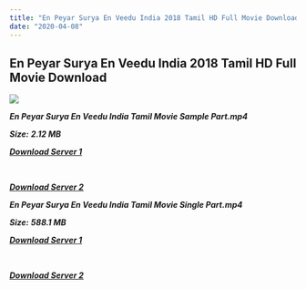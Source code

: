 ```yaml
---
title: "En Peyar Surya En Veedu India 2018 Tamil HD Full Movie Download En Peyar Surya En Veedu India HD Movie Download"
date: "2020-04-08"
---
```


## En Peyar Surya En Veedu India 2018 Tamil HD Full Movie Download 

![](https://images.moviebuff.com/7911d9ec-b918-4a54-b968-3924792ec854?w=1000)

**_En Peyar Surya En Veedu India Tamil Movie Sample Part.mp4_**

**_Size:_** **_2.12 MB_**

**_[Download Server 1](http://n.wetransfer.vip/files/Tamil{dd491190c7c44e72d5bc6265d8d28d52dc406d5dbea1734fee0f652b09d71bf7}20Movies/Tamil{dd491190c7c44e72d5bc6265d8d28d52dc406d5dbea1734fee0f652b09d71bf7}202018{dd491190c7c44e72d5bc6265d8d28d52dc406d5dbea1734fee0f652b09d71bf7}20Movies/En{dd491190c7c44e72d5bc6265d8d28d52dc406d5dbea1734fee0f652b09d71bf7}20Peyar{dd491190c7c44e72d5bc6265d8d28d52dc406d5dbea1734fee0f652b09d71bf7}20Surya{dd491190c7c44e72d5bc6265d8d28d52dc406d5dbea1734fee0f652b09d71bf7}20En{dd491190c7c44e72d5bc6265d8d28d52dc406d5dbea1734fee0f652b09d71bf7}20Veedu{dd491190c7c44e72d5bc6265d8d28d52dc406d5dbea1734fee0f652b09d71bf7}20India{dd491190c7c44e72d5bc6265d8d28d52dc406d5dbea1734fee0f652b09d71bf7}20(2018)/En{dd491190c7c44e72d5bc6265d8d28d52dc406d5dbea1734fee0f652b09d71bf7}20Peyar{dd491190c7c44e72d5bc6265d8d28d52dc406d5dbea1734fee0f652b09d71bf7}20Surya{dd491190c7c44e72d5bc6265d8d28d52dc406d5dbea1734fee0f652b09d71bf7}20En{dd491190c7c44e72d5bc6265d8d28d52dc406d5dbea1734fee0f652b09d71bf7}20Veedu{dd491190c7c44e72d5bc6265d8d28d52dc406d5dbea1734fee0f652b09d71bf7}20India{dd491190c7c44e72d5bc6265d8d28d52dc406d5dbea1734fee0f652b09d71bf7}20(2018){dd491190c7c44e72d5bc6265d8d28d52dc406d5dbea1734fee0f652b09d71bf7}20Proper{dd491190c7c44e72d5bc6265d8d28d52dc406d5dbea1734fee0f652b09d71bf7}20HDRip/En{dd491190c7c44e72d5bc6265d8d28d52dc406d5dbea1734fee0f652b09d71bf7}20Peyar{dd491190c7c44e72d5bc6265d8d28d52dc406d5dbea1734fee0f652b09d71bf7}20Surya{dd491190c7c44e72d5bc6265d8d28d52dc406d5dbea1734fee0f652b09d71bf7}20En{dd491190c7c44e72d5bc6265d8d28d52dc406d5dbea1734fee0f652b09d71bf7}20Veedu{dd491190c7c44e72d5bc6265d8d28d52dc406d5dbea1734fee0f652b09d71bf7}20India{dd491190c7c44e72d5bc6265d8d28d52dc406d5dbea1734fee0f652b09d71bf7}20(2018){dd491190c7c44e72d5bc6265d8d28d52dc406d5dbea1734fee0f652b09d71bf7}20Sample{dd491190c7c44e72d5bc6265d8d28d52dc406d5dbea1734fee0f652b09d71bf7}20(640x360).mp4)_**

**_[  
](http://n.wetransfer.vip/files/Tamil{dd491190c7c44e72d5bc6265d8d28d52dc406d5dbea1734fee0f652b09d71bf7}20Movies/Tamil{dd491190c7c44e72d5bc6265d8d28d52dc406d5dbea1734fee0f652b09d71bf7}202018{dd491190c7c44e72d5bc6265d8d28d52dc406d5dbea1734fee0f652b09d71bf7}20Movies/En{dd491190c7c44e72d5bc6265d8d28d52dc406d5dbea1734fee0f652b09d71bf7}20Peyar{dd491190c7c44e72d5bc6265d8d28d52dc406d5dbea1734fee0f652b09d71bf7}20Surya{dd491190c7c44e72d5bc6265d8d28d52dc406d5dbea1734fee0f652b09d71bf7}20En{dd491190c7c44e72d5bc6265d8d28d52dc406d5dbea1734fee0f652b09d71bf7}20Veedu{dd491190c7c44e72d5bc6265d8d28d52dc406d5dbea1734fee0f652b09d71bf7}20India{dd491190c7c44e72d5bc6265d8d28d52dc406d5dbea1734fee0f652b09d71bf7}20(2018)/En{dd491190c7c44e72d5bc6265d8d28d52dc406d5dbea1734fee0f652b09d71bf7}20Peyar{dd491190c7c44e72d5bc6265d8d28d52dc406d5dbea1734fee0f652b09d71bf7}20Surya{dd491190c7c44e72d5bc6265d8d28d52dc406d5dbea1734fee0f652b09d71bf7}20En{dd491190c7c44e72d5bc6265d8d28d52dc406d5dbea1734fee0f652b09d71bf7}20Veedu{dd491190c7c44e72d5bc6265d8d28d52dc406d5dbea1734fee0f652b09d71bf7}20India{dd491190c7c44e72d5bc6265d8d28d52dc406d5dbea1734fee0f652b09d71bf7}20(2018){dd491190c7c44e72d5bc6265d8d28d52dc406d5dbea1734fee0f652b09d71bf7}20Proper{dd491190c7c44e72d5bc6265d8d28d52dc406d5dbea1734fee0f652b09d71bf7}20HDRip/En{dd491190c7c44e72d5bc6265d8d28d52dc406d5dbea1734fee0f652b09d71bf7}20Peyar{dd491190c7c44e72d5bc6265d8d28d52dc406d5dbea1734fee0f652b09d71bf7}20Surya{dd491190c7c44e72d5bc6265d8d28d52dc406d5dbea1734fee0f652b09d71bf7}20En{dd491190c7c44e72d5bc6265d8d28d52dc406d5dbea1734fee0f652b09d71bf7}20Veedu{dd491190c7c44e72d5bc6265d8d28d52dc406d5dbea1734fee0f652b09d71bf7}20India{dd491190c7c44e72d5bc6265d8d28d52dc406d5dbea1734fee0f652b09d71bf7}20(2018){dd491190c7c44e72d5bc6265d8d28d52dc406d5dbea1734fee0f652b09d71bf7}20Sample{dd491190c7c44e72d5bc6265d8d28d52dc406d5dbea1734fee0f652b09d71bf7}20(640x360).mp4)_**

**_[Download Server 2](http://n.wetransfer.vip/files/Tamil{dd491190c7c44e72d5bc6265d8d28d52dc406d5dbea1734fee0f652b09d71bf7}20Movies/Tamil{dd491190c7c44e72d5bc6265d8d28d52dc406d5dbea1734fee0f652b09d71bf7}202018{dd491190c7c44e72d5bc6265d8d28d52dc406d5dbea1734fee0f652b09d71bf7}20Movies/En{dd491190c7c44e72d5bc6265d8d28d52dc406d5dbea1734fee0f652b09d71bf7}20Peyar{dd491190c7c44e72d5bc6265d8d28d52dc406d5dbea1734fee0f652b09d71bf7}20Surya{dd491190c7c44e72d5bc6265d8d28d52dc406d5dbea1734fee0f652b09d71bf7}20En{dd491190c7c44e72d5bc6265d8d28d52dc406d5dbea1734fee0f652b09d71bf7}20Veedu{dd491190c7c44e72d5bc6265d8d28d52dc406d5dbea1734fee0f652b09d71bf7}20India{dd491190c7c44e72d5bc6265d8d28d52dc406d5dbea1734fee0f652b09d71bf7}20(2018)/En{dd491190c7c44e72d5bc6265d8d28d52dc406d5dbea1734fee0f652b09d71bf7}20Peyar{dd491190c7c44e72d5bc6265d8d28d52dc406d5dbea1734fee0f652b09d71bf7}20Surya{dd491190c7c44e72d5bc6265d8d28d52dc406d5dbea1734fee0f652b09d71bf7}20En{dd491190c7c44e72d5bc6265d8d28d52dc406d5dbea1734fee0f652b09d71bf7}20Veedu{dd491190c7c44e72d5bc6265d8d28d52dc406d5dbea1734fee0f652b09d71bf7}20India{dd491190c7c44e72d5bc6265d8d28d52dc406d5dbea1734fee0f652b09d71bf7}20(2018){dd491190c7c44e72d5bc6265d8d28d52dc406d5dbea1734fee0f652b09d71bf7}20Proper{dd491190c7c44e72d5bc6265d8d28d52dc406d5dbea1734fee0f652b09d71bf7}20HDRip/En{dd491190c7c44e72d5bc6265d8d28d52dc406d5dbea1734fee0f652b09d71bf7}20Peyar{dd491190c7c44e72d5bc6265d8d28d52dc406d5dbea1734fee0f652b09d71bf7}20Surya{dd491190c7c44e72d5bc6265d8d28d52dc406d5dbea1734fee0f652b09d71bf7}20En{dd491190c7c44e72d5bc6265d8d28d52dc406d5dbea1734fee0f652b09d71bf7}20Veedu{dd491190c7c44e72d5bc6265d8d28d52dc406d5dbea1734fee0f652b09d71bf7}20India{dd491190c7c44e72d5bc6265d8d28d52dc406d5dbea1734fee0f652b09d71bf7}20(2018){dd491190c7c44e72d5bc6265d8d28d52dc406d5dbea1734fee0f652b09d71bf7}20Sample{dd491190c7c44e72d5bc6265d8d28d52dc406d5dbea1734fee0f652b09d71bf7}20(640x360).mp4)_**

**_En Peyar Surya En Veedu India Tamil Movie Single Part.mp4_**

**_Size:_** **_588.1 MB_**

**_[Download Server 1](http://n.wetransfer.vip/files/Tamil{dd491190c7c44e72d5bc6265d8d28d52dc406d5dbea1734fee0f652b09d71bf7}20Movies/Tamil{dd491190c7c44e72d5bc6265d8d28d52dc406d5dbea1734fee0f652b09d71bf7}202018{dd491190c7c44e72d5bc6265d8d28d52dc406d5dbea1734fee0f652b09d71bf7}20Movies/En{dd491190c7c44e72d5bc6265d8d28d52dc406d5dbea1734fee0f652b09d71bf7}20Peyar{dd491190c7c44e72d5bc6265d8d28d52dc406d5dbea1734fee0f652b09d71bf7}20Surya{dd491190c7c44e72d5bc6265d8d28d52dc406d5dbea1734fee0f652b09d71bf7}20En{dd491190c7c44e72d5bc6265d8d28d52dc406d5dbea1734fee0f652b09d71bf7}20Veedu{dd491190c7c44e72d5bc6265d8d28d52dc406d5dbea1734fee0f652b09d71bf7}20India{dd491190c7c44e72d5bc6265d8d28d52dc406d5dbea1734fee0f652b09d71bf7}20(2018)/En{dd491190c7c44e72d5bc6265d8d28d52dc406d5dbea1734fee0f652b09d71bf7}20Peyar{dd491190c7c44e72d5bc6265d8d28d52dc406d5dbea1734fee0f652b09d71bf7}20Surya{dd491190c7c44e72d5bc6265d8d28d52dc406d5dbea1734fee0f652b09d71bf7}20En{dd491190c7c44e72d5bc6265d8d28d52dc406d5dbea1734fee0f652b09d71bf7}20Veedu{dd491190c7c44e72d5bc6265d8d28d52dc406d5dbea1734fee0f652b09d71bf7}20India{dd491190c7c44e72d5bc6265d8d28d52dc406d5dbea1734fee0f652b09d71bf7}20(2018){dd491190c7c44e72d5bc6265d8d28d52dc406d5dbea1734fee0f652b09d71bf7}20Proper{dd491190c7c44e72d5bc6265d8d28d52dc406d5dbea1734fee0f652b09d71bf7}20HDRip/En{dd491190c7c44e72d5bc6265d8d28d52dc406d5dbea1734fee0f652b09d71bf7}20Peyar{dd491190c7c44e72d5bc6265d8d28d52dc406d5dbea1734fee0f652b09d71bf7}20Surya{dd491190c7c44e72d5bc6265d8d28d52dc406d5dbea1734fee0f652b09d71bf7}20En{dd491190c7c44e72d5bc6265d8d28d52dc406d5dbea1734fee0f652b09d71bf7}20Veedu{dd491190c7c44e72d5bc6265d8d28d52dc406d5dbea1734fee0f652b09d71bf7}20India{dd491190c7c44e72d5bc6265d8d28d52dc406d5dbea1734fee0f652b09d71bf7}20(2018){dd491190c7c44e72d5bc6265d8d28d52dc406d5dbea1734fee0f652b09d71bf7}20Single{dd491190c7c44e72d5bc6265d8d28d52dc406d5dbea1734fee0f652b09d71bf7}20Part{dd491190c7c44e72d5bc6265d8d28d52dc406d5dbea1734fee0f652b09d71bf7}20(640x360).mp4)_**

**_[  
](http://n.wetransfer.vip/files/Tamil{dd491190c7c44e72d5bc6265d8d28d52dc406d5dbea1734fee0f652b09d71bf7}20Movies/Tamil{dd491190c7c44e72d5bc6265d8d28d52dc406d5dbea1734fee0f652b09d71bf7}202018{dd491190c7c44e72d5bc6265d8d28d52dc406d5dbea1734fee0f652b09d71bf7}20Movies/En{dd491190c7c44e72d5bc6265d8d28d52dc406d5dbea1734fee0f652b09d71bf7}20Peyar{dd491190c7c44e72d5bc6265d8d28d52dc406d5dbea1734fee0f652b09d71bf7}20Surya{dd491190c7c44e72d5bc6265d8d28d52dc406d5dbea1734fee0f652b09d71bf7}20En{dd491190c7c44e72d5bc6265d8d28d52dc406d5dbea1734fee0f652b09d71bf7}20Veedu{dd491190c7c44e72d5bc6265d8d28d52dc406d5dbea1734fee0f652b09d71bf7}20India{dd491190c7c44e72d5bc6265d8d28d52dc406d5dbea1734fee0f652b09d71bf7}20(2018)/En{dd491190c7c44e72d5bc6265d8d28d52dc406d5dbea1734fee0f652b09d71bf7}20Peyar{dd491190c7c44e72d5bc6265d8d28d52dc406d5dbea1734fee0f652b09d71bf7}20Surya{dd491190c7c44e72d5bc6265d8d28d52dc406d5dbea1734fee0f652b09d71bf7}20En{dd491190c7c44e72d5bc6265d8d28d52dc406d5dbea1734fee0f652b09d71bf7}20Veedu{dd491190c7c44e72d5bc6265d8d28d52dc406d5dbea1734fee0f652b09d71bf7}20India{dd491190c7c44e72d5bc6265d8d28d52dc406d5dbea1734fee0f652b09d71bf7}20(2018){dd491190c7c44e72d5bc6265d8d28d52dc406d5dbea1734fee0f652b09d71bf7}20Proper{dd491190c7c44e72d5bc6265d8d28d52dc406d5dbea1734fee0f652b09d71bf7}20HDRip/En{dd491190c7c44e72d5bc6265d8d28d52dc406d5dbea1734fee0f652b09d71bf7}20Peyar{dd491190c7c44e72d5bc6265d8d28d52dc406d5dbea1734fee0f652b09d71bf7}20Surya{dd491190c7c44e72d5bc6265d8d28d52dc406d5dbea1734fee0f652b09d71bf7}20En{dd491190c7c44e72d5bc6265d8d28d52dc406d5dbea1734fee0f652b09d71bf7}20Veedu{dd491190c7c44e72d5bc6265d8d28d52dc406d5dbea1734fee0f652b09d71bf7}20India{dd491190c7c44e72d5bc6265d8d28d52dc406d5dbea1734fee0f652b09d71bf7}20(2018){dd491190c7c44e72d5bc6265d8d28d52dc406d5dbea1734fee0f652b09d71bf7}20Single{dd491190c7c44e72d5bc6265d8d28d52dc406d5dbea1734fee0f652b09d71bf7}20Part{dd491190c7c44e72d5bc6265d8d28d52dc406d5dbea1734fee0f652b09d71bf7}20(640x360).mp4)_**

**_[Download Server 2](http://n.wetransfer.vip/files/Tamil{dd491190c7c44e72d5bc6265d8d28d52dc406d5dbea1734fee0f652b09d71bf7}20Movies/Tamil{dd491190c7c44e72d5bc6265d8d28d52dc406d5dbea1734fee0f652b09d71bf7}202018{dd491190c7c44e72d5bc6265d8d28d52dc406d5dbea1734fee0f652b09d71bf7}20Movies/En{dd491190c7c44e72d5bc6265d8d28d52dc406d5dbea1734fee0f652b09d71bf7}20Peyar{dd491190c7c44e72d5bc6265d8d28d52dc406d5dbea1734fee0f652b09d71bf7}20Surya{dd491190c7c44e72d5bc6265d8d28d52dc406d5dbea1734fee0f652b09d71bf7}20En{dd491190c7c44e72d5bc6265d8d28d52dc406d5dbea1734fee0f652b09d71bf7}20Veedu{dd491190c7c44e72d5bc6265d8d28d52dc406d5dbea1734fee0f652b09d71bf7}20India{dd491190c7c44e72d5bc6265d8d28d52dc406d5dbea1734fee0f652b09d71bf7}20(2018)/En{dd491190c7c44e72d5bc6265d8d28d52dc406d5dbea1734fee0f652b09d71bf7}20Peyar{dd491190c7c44e72d5bc6265d8d28d52dc406d5dbea1734fee0f652b09d71bf7}20Surya{dd491190c7c44e72d5bc6265d8d28d52dc406d5dbea1734fee0f652b09d71bf7}20En{dd491190c7c44e72d5bc6265d8d28d52dc406d5dbea1734fee0f652b09d71bf7}20Veedu{dd491190c7c44e72d5bc6265d8d28d52dc406d5dbea1734fee0f652b09d71bf7}20India{dd491190c7c44e72d5bc6265d8d28d52dc406d5dbea1734fee0f652b09d71bf7}20(2018){dd491190c7c44e72d5bc6265d8d28d52dc406d5dbea1734fee0f652b09d71bf7}20Proper{dd491190c7c44e72d5bc6265d8d28d52dc406d5dbea1734fee0f652b09d71bf7}20HDRip/En{dd491190c7c44e72d5bc6265d8d28d52dc406d5dbea1734fee0f652b09d71bf7}20Peyar{dd491190c7c44e72d5bc6265d8d28d52dc406d5dbea1734fee0f652b09d71bf7}20Surya{dd491190c7c44e72d5bc6265d8d28d52dc406d5dbea1734fee0f652b09d71bf7}20En{dd491190c7c44e72d5bc6265d8d28d52dc406d5dbea1734fee0f652b09d71bf7}20Veedu{dd491190c7c44e72d5bc6265d8d28d52dc406d5dbea1734fee0f652b09d71bf7}20India{dd491190c7c44e72d5bc6265d8d28d52dc406d5dbea1734fee0f652b09d71bf7}20(2018){dd491190c7c44e72d5bc6265d8d28d52dc406d5dbea1734fee0f652b09d71bf7}20Single{dd491190c7c44e72d5bc6265d8d28d52dc406d5dbea1734fee0f652b09d71bf7}20Part{dd491190c7c44e72d5bc6265d8d28d52dc406d5dbea1734fee0f652b09d71bf7}20(640x360).mp4)_**
